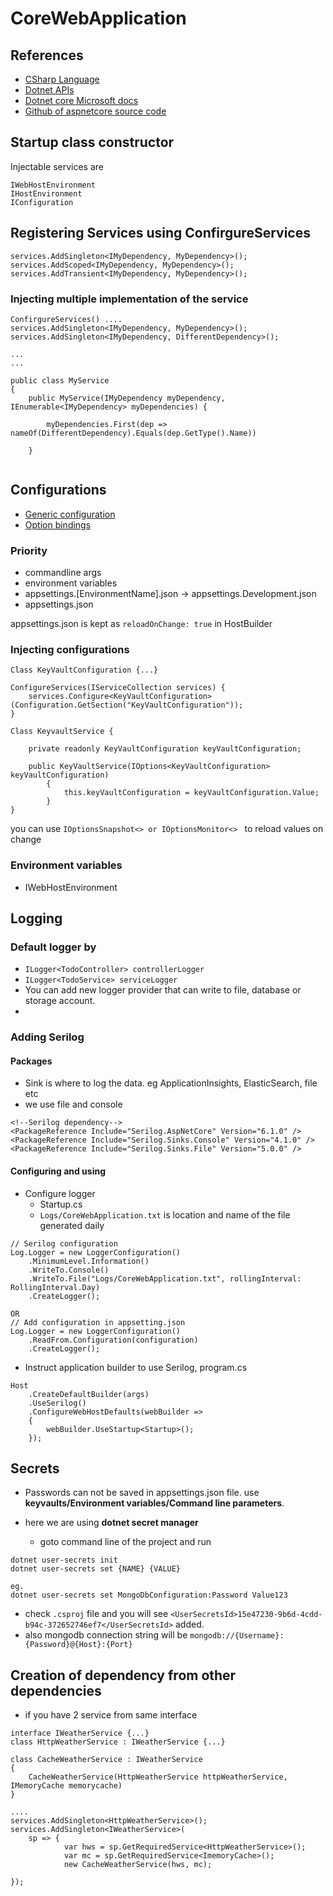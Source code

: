 ﻿# CoreWebApplication

## References
- [CSharp Language](https://learn.microsoft.com/en-us/dotnet/csharp/)
- [Dotnet APIs](https://learn.microsoft.com/en-us/dotnet/api/)
- [Dotnet core Microsoft docs](https://docs.microsoft.com/en-us/aspnet/core/fundamentals/?view=aspnetcore-5.0&tabs=windows)
- [Github of aspnetcore source code](https://github.com/dotnet/aspnetcore)

## Startup class constructor

Injectable services are
```
IWebHostEnvironment
IHostEnvironment
IConfiguration
```

## Registering Services using ConfirgureServices

```
services.AddSingleton<IMyDependency, MyDependency>();
services.AddScoped<IMyDependency, MyDependency>();
services.AddTransient<IMyDependency, MyDependency>();
```

### Injecting multiple implementation of the service

```
ConfirgureServices() ....
services.AddSingleton<IMyDependency, MyDependency>();
services.AddSingleton<IMyDependency, DifferentDependency>();

...
...

public class MyService
{
    public MyService(IMyDependency myDependency, IEnumerable<IMyDependency> myDependencies) {

        myDependencies.First(dep => nameOf(DifferentDependency).Equals(dep.GetType().Name))   

    }


```
## Configurations

- [Generic configuration](https://docs.microsoft.com/en-us/aspnet/core/fundamentals/configuration/?view=aspnetcore-5.0#evcp)
- [Option bindings](https://docs.microsoft.com/en-us/aspnet/core/fundamentals/configuration/options?view=aspnetcore-5.0#ios)

### Priority
 -  commandline args
 -  environment variables
 -  appsettings.[EnvironmentName].json -> appsettings.Development.json
 -  appsettings.json

appsettings.json is kept as `reloadOnChange: true` in HostBuilder

### Injecting configurations

```
Class KeyVaultConfiguration {...}

ConfigureServices(IServiceCollection services) {
    services.Configure<KeyVaultConfiguration>(Configuration.GetSection("KeyVaultConfiguration"));
}

Class KeyvaultService {

    private readonly KeyVaultConfiguration keyVaultConfiguration;

    public KeyVaultService(IOptions<KeyVaultConfiguration> keyVaultConfiguration)
        {
            this.keyVaultConfiguration = keyVaultConfiguration.Value;   
        }
}
```
you can use `IOptionsSnapshot<> or IOptionsMonitor<> ` to reload values on change

### Environment variables
- IWebHostEnvironment 

## Logging

### Default logger by
- `ILogger<TodoController> controllerLogger`
- `ILogger<TodoService> serviceLogger`
- You can add new logger provider that can write to file, database or storage account.
- 
### Adding Serilog

#### Packages
- Sink is where to log the data. eg ApplicationInsights, ElasticSearch, file etc
- we use file and console

```
<!--Serilog dependency-->
<PackageReference Include="Serilog.AspNetCore" Version="6.1.0" />
<PackageReference Include="Serilog.Sinks.Console" Version="4.1.0" />
<PackageReference Include="Serilog.Sinks.File" Version="5.0.0" />
```

#### Configuring and using

- Configure logger
  - Startup.cs
  - `Logs/CoreWebApplication.txt` is location and name of the file generated daily
```
// Serilog configuration
Log.Logger = new LoggerConfiguration()
    .MinimumLevel.Information()
    .WriteTo.Console()
    .WriteTo.File("Logs/CoreWebApplication.txt", rollingInterval: RollingInterval.Day)
    .CreateLogger();

OR
// Add configuration in appsetting.json 
Log.Logger = new LoggerConfiguration()
    .ReadFrom.Configuration(configuration)
    .CreateLogger();
```

- Instruct application builder to use Serilog, program.cs
```
Host
    .CreateDefaultBuilder(args)
    .UseSerilog()
    .ConfigureWebHostDefaults(webBuilder =>
    {
        webBuilder.UseStartup<Startup>();
    });
```

## Secrets

- Passwords can not be saved in appsettings.json file. use **keyvaults/Environment variables/Command line parameters**. 
- here we are using **dotnet secret manager**

  - goto command line of the project and run

```
dotnet user-secrets init
dotnet user-secrets set {NAME} {VALUE}

eg.
dotnet user-secrets set MongoDbConfiguration:Password Value123
```

- check `.csproj` file and you will see `<UserSecretsId>15e47230-9b6d-4cdd-b94c-372652746ef7</UserSecretsId>` added.</br>
- also mongodb connection string will be `mongodb://{Username}:{Password}@{Host}:{Port}`


## Creation of dependency from other dependencies

- if you have 2 service from same interface
```
interface IWeatherService {...}
class HttpWeatherService : IWeatherService {...}

class CacheWeatherService : IWeatherService
{
    CacheWeatherService(HttpWeatherService httpWeatherService, IMemoryCache memorycache)
}

....
services.AddSingleton<HttpWeatherService>();
services.AddSingleton<IWeatherService>(
    sp => { 
            var hws = sp.GetRequiredService<HttpWeatherService>();
            var mc = sp.GetRequiredService<ImemoryCache>(); 
            new CacheWeatherService(hws, mc);

});



```
